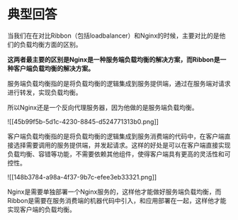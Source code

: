 # 典型回答


当我们在在对比Ribbon（包括loadbalancer）和Nginx的时候，主要对比的是他们的负载均衡方面的区别。



**这两者最主要的区别是Nginx是一种服务端负载均衡的解决方案，而Ribbon是一种客户端负载均衡的解决方案。**



服务端负载均衡指的是将负载均衡的逻辑集成到服务提供端，通过在服务端对请求进行转发，实现负载均衡。



所以Nginx还是一个反向代理服务器，因为他做的是服务端负载均衡。



![[45b99f5b-5d1c-4230-8845-d524771313b0.png]]



客户端负载均衡指的是将负载均衡的逻辑集成到服务消费端的代码中，在客户端直接选择需要调用的服务提供端，并发起请求。这样的好处是可以在客户端直接实现负载均衡、容错等功能，不需要依赖其他组件，使得客户端具有更高的灵活性和可控性。



![[148b3784-a98a-4f37-9b7c-efee3eb33321.png]]



Nginx是需要单独部署一个Nginx服务的，这样他才能做好服务端负载均衡，而Ribbon是需要在服务消费端的机器代码中引入，和应用部署在一起，这样他才能实现客户端的负载均衡。

  
 

